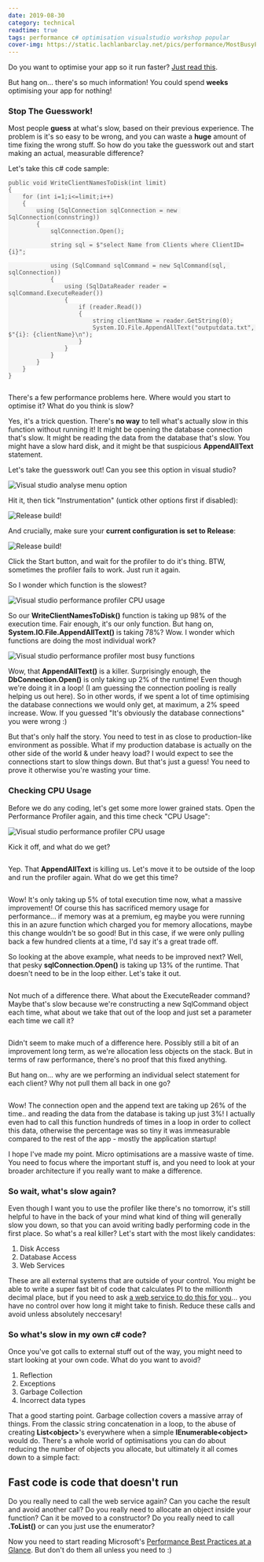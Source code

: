 ```yaml
---
date: 2019-08-30
category: technical
readtime: true
tags: performance c# optimisation visualstudio workshop popular
cover-img: https://static.lachlanbarclay.net/pics/performance/MostBusyFunctions.png
---
```


<p>Do you want to optimise your app so it run faster? <a href="https://docs.microsoft.com/en-us/previous-versions/msp-n-p/ff647215(v=pandp.10)" target="_blank">Just read this</a>. </p>

<p>But hang on... there's so much information! You could spend <b>weeks</b> optimising your app for nothing! 

<h3>Stop The Guesswork!</h3>


<p>Most people <b>guess</b> at what's slow, based on their previous experience. The problem is it's so easy to be wrong, and you can waste a <b>huge</b> amount of time fixing the wrong stuff. So how do you take the guesswork out and start making an actual, measurable difference? </p>

<p>Let's take this c# code sample:</p>
                                                                          
                                                                          
                                                                          
                                                                          
                                                                          
                                                                          
                                                                          
                                                                          


<pre><code class="cs hljs">public void WriteClientNamesToDisk(int limit)
{
    for (int i=1;i<=limit;i++)
    {
        using (SqlConnection sqlConnection = new SqlConnection(connstring))
        {
            sqlConnection.Open();
			
            string sql = $"select Name from Clients where ClientID={i}";

            using (SqlCommand sqlCommand = new SqlCommand(sql, sqlConnection))
            {
                using (SqlDataReader reader = sqlCommand.ExecuteReader())
                {
                    if (reader.Read())
                    {
                        string clientName = reader.GetString(0);
                        System.IO.File.AppendAllText("outputdata.txt", $"{i}: {clientName}\n");
                    }
                }
            }
        }
    }
}</code></pre>

<p>There's a few performance problems here. Where would you start to optimise it? What do you think is slow?</p>

<p>Yes, it's a trick question. There's <b>no way</b> to tell what's actually slow in this function without running it! It might be opening the database connection that's slow. It might be reading the data from the database that's slow. You might have a slow hard disk, and it might be that suspicious <b>AppendAllText</b> statement.</p>

<p>Let's take the guesswork out! Can you see this option in visual studio?</p>

<img data-src="https://static.lachlanbarclay.net/pics/performance/AnalyseMenuOption.png" class="img-responsive lazyload" alt="Visual studio analyse menu option" />

<p>Hit it, then tick "Instrumentation" (untick other options first if disabled):</p>


<img data-src="https://static.lachlanbarclay.net/pics/performance/AnalyseInstrumentation.png" class="img-responsive lazyload" alt="Release build!" />


<p>And crucially, make sure your <b>current configuration is set to Release</b>: </p>

<img data-src="https://static.lachlanbarclay.net/pics/performance/AnalyseRelease.png" class="img-responsive lazyload" alt="Release build!" />

<p>Click the Start button, and wait for the profiler to do it's thing. BTW, sometimes the profiler fails to work. Just run it again.</p>

<p>So I wonder which function is the slowest?</p>

<img data-src="https://static.lachlanbarclay.net/pics/performance/HotPath.png" class="img-responsive lazyload" alt="Visual studio performance profiler CPU usage" />

<p>So our <b>WriteClientNamesToDisk()</b> function is taking up 98% of the execution time. Fair enough, it's our only function. But hang on, <b>System.IO.File.AppendAllText()</b> is taking 78%? Wow. I wonder which functions are doing the most individual work?</p>

<img data-src="https://static.lachlanbarclay.net/pics/performance/MostBusyFunctions.png" class="img-responsive lazyload" alt="Visual studio performance profiler most busy functions" />

<p>Wow, that <b>AppendAllText()</b> is a killer. Surprisingly enough, the <b>DbConnection.Open()</b> is only taking up 2% of the runtime! Even though we're doing it in a loop! (I am guessing the connection pooling is really helping us out here). So in other words, if we spent a lot of time optimising the database connections we would only get, at maximum, a 2% speed increase. Wow. If you guessed "It's obviously the database connections" you were wrong :)  </p>
 
<p>But that's only half the story. You need to test in as close to production-like environment as possible. What if my production database is actually on the other side of the world & under heavy load? I would expect to see the connections start to slow things down. But that's just a guess! You need to prove it otherwise you're wasting your time.</p>

<h3>Checking CPU Usage</h3>

 
<p>Before we do any coding, let's get some more lower grained stats. Open the Performance Profiler again, and this time check "CPU Usage":</p>

<img data-src="https://static.lachlanbarclay.net/pics/performance/AnalyseMenuOption.png" class="img-responsive lazyload" alt="Visual studio performance profiler CPU usage" />

<p>Kick it off, and what do we get?</p>

<img data-src="https://static.lachlanbarclay.net/pics/performance/LineByLineCpuUsage.png" class="img-responsive lazyload" />

<p>Yep. That <b>AppendAllText</b> is killing us. Let's move it to be outside of the loop and run the profiler again. What do we get this time?</p> 

<img data-src="https://static.lachlanbarclay.net/pics/performance/Improvements.png" class="img-responsive lazyload" />
<p>Wow! It's only taking up 5% of total execution time now, what a massive improvement! Of course this has sacrificed memory usage for performance... if memory was at a premium, eg maybe you were running this in an azure function which charged you for memory allocations, maybe this change wouldn't be so good! But in this case, if we were only pulling back a few hundred clients at a time, I'd say it's a great trade off.</p>
<p>So looking at the above example, what needs to be improved next? Well, that pesky <b>sqlConnection.Open()</b> is taking up 13% of the runtime. That doesn't need to be in the loop either. Let's take it out.</p>
<img data-src="https://static.lachlanbarclay.net/pics/performance/Improvements2.png" class="img-responsive lazyload" />
<p>Not much of a difference there. What about the ExecuteReader command? Maybe that's slow because we're constructing a new SqlCommand object each time, what about we take that out of the loop and just set a parameter each time we call it?</p>
<img data-src="https://static.lachlanbarclay.net/pics/performance/Improvements3.png" class="img-responsive lazyload" />
<p>Didn't seem to make much of a difference here. Possibly still a bit of an improvement long term, as we're allocation less objects on the stack. But in terms of raw performance, there's no proof that this fixed anything. </p>
<p>But hang on... why are we performing an individual select statement for each client? Why not pull them all back in one go?</p>
<img data-src="https://static.lachlanbarclay.net/pics/performance/Improvements4.png" class="img-responsive lazyload" />
<p>Wow! The connection open and the append text are taking up 26% of the time.. and reading the data from the database is taking up just 3%! I actually even had to call this function hundreds of times in a loop in order to collect this data, otherwise the percentage was so tiny it was immeasurable compared to the rest of the app - mostly the application startup!</p>

<p>I hope I've made my point. Micro optimisations are a massive waste of time. You need to focus where the important stuff is, and you need to look at your broader architecture if you really want to make a difference.</p>

<h3>So wait, what's slow again?</h3>

<p>Even though I want you to use the profiler like there's no tomorrow, it's still helpful to have in the back of your mind what kind of thing will generally slow you down, so that you can avoid writing badly performing code in the first place. So what's a real killer? Let's start with the most likely candidates:</p>

<ol>
	<li>Disk Access</li>
	<li>Database Access</li>
	<li>Web Services</li>
</ol>

<p>These are all external systems that are outside of your control. You might be able to write a super fast bit of code that calculates PI to the millionth decimal place, but if you need to ask <a href="https://api.pi.delivery/v1/pi?start=0&numberOfDigits=100">a web service to do this for you</a>... you have no control over how long it might take to finish. Reduce these calls and avoid unless absolutely neccesary!</p>

<h3>So what's slow in my own c# code?</h3>


<p>Once you've got calls to external stuff out of the way, you might need to start looking at your own code. What do you want to avoid?</p>

<ol>
	<li>Reflection</li>
	<li>Exceptions</li>
	<li>Garbage Collection</li>
	<li>Incorrect data types</li>
</ol>

<p>That a good starting point. Garbage collection covers a massive array of things. From the classic string concatenation in a loop, to the abuse of creating <b>List&lt;object&gt;</b>'s everywhere when a simple <b>IEnumerable&lt;object&gt;</b> would do. There's a whole world of optimisations you can do about reducing the number of objects you allocate, but ultimately it all comes down to a simple fact:</p>

<h2>Fast code is code that doesn't run</h2>


<p>Do you really need to call the web service again? Can you cache the result and avoid another call? Do you really need to allocate an object inside your function? Can it be moved to a constructor? Do you really need to call <b>.ToList()</b> or can you just use the enumerator? </p>

<p>Now you need to start reading Microsoft's <a href="https://docs.microsoft.com/en-us/previous-versions/msp-n-p/ff647215(v=pandp.10)" target="_blank">Performance Best Practices at a Glance</a>. But don't do them all unless you need to :)</p>

<style type="text/css">
    .hljs { background: #F5F5F5; color: #555555 }
    .hljs-string { color: #A31515; }
    .hljs-keyword { color: #0000FF;font-weight:normal; }
    .hljs-title { color: #2B91AF; }
    .prenoborder { border: none !important; background-color: white }
    pre { margin-bottom: 2em; }
</style>